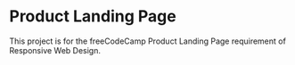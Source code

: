 # Product Landing Page

This project is for the freeCodeCamp Product Landing Page requirement of Responsive Web Design.